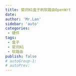 ```yaml
--- 
title: 斐讯N1盒子刷软路由OpenWrt
date: 
author: 'Mr.Lan'
sidebar: 'auto'
categories: 
 - 硬件
tags: 
 - 盒子
 - 斐讯N1
 - 软路由
publish: false
# autoGroup-1: 
# autoPrev: 
---
```

